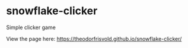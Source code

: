 # snowflake-clicker
Simple clicker game

View the page here: https://theodorfrisvold.github.io/snowflake-clicker/
